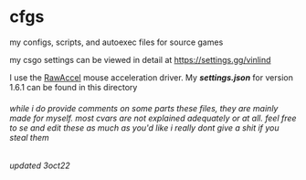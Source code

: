 # cfgs
my configs, scripts, and autoexec files for source games

my csgo settings can be viewed in detail at https://settings.gg/vinlind

I use the [RawAccel](https://github.com/a1xd/rawaccel) mouse acceleration driver. My ***settings.json*** for version 1.6.1 can be found in this directory

###### while i do provide comments on some parts these files, they are mainly made for myself. most cvars are not explained adequately or at all. feel free to se and edit these as much as you'd like i really dont give a shit if you steal them

###### updated 3oct22
